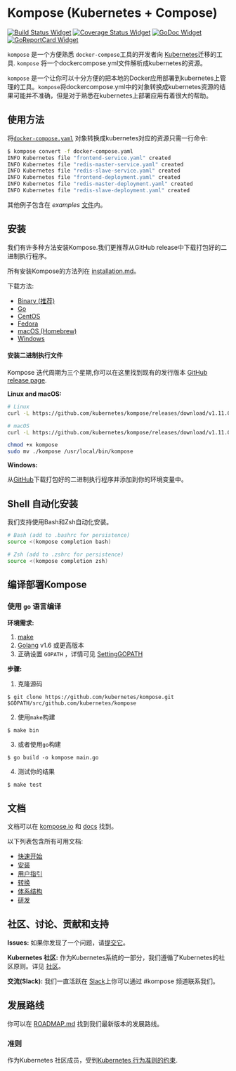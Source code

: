 # Kompose (Kubernetes + Compose)

[![Build Status Widget]][Build Status] [![Coverage Status Widget]][Coverage Status] [![GoDoc Widget]][GoDoc]  [![GoReportCard Widget]][GoReportCardResult]

`kompose` 是一个方便熟悉 `docker-compose`工具的开发者向 [Kubernetes](http://kubernetes.io)迁移的工具. `kompose` 将一个dockercompose.yml文件解析成kubernetes的资源。

`kompose` 是一个让你可以十分方便的把本地的Docker应用部署到kubernetes上管理的工具。`kompose`将dockercompose.yml中的对象转换成kubernetes资源的结果可能并不准确，但是对于熟悉在kubernetes上部署应用有着很大的帮助。

## 使用方法

将[`docker-compose.yaml`](https://raw.githubusercontent.com/kubernetes/kompose/master/examples/docker-compose.yaml) 对象转换成kubernetes对应的资源只需一行命令:

```sh
$ kompose convert -f docker-compose.yaml
INFO Kubernetes file "frontend-service.yaml" created         
INFO Kubernetes file "redis-master-service.yaml" created     
INFO Kubernetes file "redis-slave-service.yaml" created      
INFO Kubernetes file "frontend-deployment.yaml" created      
INFO Kubernetes file "redis-master-deployment.yaml" created  
INFO Kubernetes file "redis-slave-deployment.yaml" created 
```

其他例子包含在 _examples_ [文件](./examples)内。

## 安装

我们有许多种方法安装Kompose.我们更推荐从GitHub release中下载打包好的二进制执行程序。

所有安装Kompose的方法列在 [installation.md](/docs/installation.md)。

下载方法:
  - [Binary (推荐)](/docs/installation.md#github-release)
  - [Go](/docs/installation.md#go)
  - [CentOS](/docs/installation.md#centos)
  - [Fedora](/docs/installation.md#fedora)
  - [macOS (Homebrew)](/docs/installation.md#macos)
  - [Windows](/docs/installation.md#windows)

#### 安装二进制执行文件

Kompose 迭代周期为三个星期,你可以在这里找到现有的发行版本 [GitHub release page](https://github.com/kubernetes/kompose/releases).

__Linux and macOS:__

```sh
# Linux
curl -L https://github.com/kubernetes/kompose/releases/download/v1.11.0/kompose-linux-amd64 -o kompose

# macOS
curl -L https://github.com/kubernetes/kompose/releases/download/v1.11.0/kompose-darwin-amd64 -o kompose

chmod +x kompose
sudo mv ./kompose /usr/local/bin/kompose
```

__Windows:__

从[GitHub](https://github.com/kubernetes/kompose/releases/download/v1.11.0/kompose-windows-amd64.exe)下载打包好的二进制执行程序并添加到你的环境变量中。

## Shell 自动化安装

我们支持使用Bash和Zsh自动化安装。

```sh
# Bash (add to .bashrc for persistence)
source <(kompose completion bash)

# Zsh (add to .zshrc for persistence)
source <(kompose completion zsh)
```

## 编译部署Kompose

### 使用 `go` 语言编译
__环境需求:__
1. [make](https://www.gnu.org/software/make/)
2. [Golang](https://golang.org/) v1.6 或更高版本
3. 正确设置 `GOPATH` ，详情可见 [SettingGOPATH](https://github.com/golang/go/wiki/SettingGOPATH) 

__步骤:__
1. 克隆源码
```console
$ git clone https://github.com/kubernetes/kompose.git $GOPATH/src/github.com/kubernetes/kompose
```
2. 使用`make`构建
```console
$ make bin
```
3. 或者使用`go`构建
```console
$ go build -o kompose main.go
```
4. 测试你的结果
```console
$ make test
```

## 文档

文档可以在 [kompose.io](http://kompose.io) 和 [docs](https://github.com/kubernetes/kompose/tree/master/docs) 找到。

以下列表包含所有可用文档:

- [快速开始](docs/getting-started.md)
- [安装](docs/installation.md)
- [用户指引](docs/user-guide.md)
- [转换](docs/conversion.md)
- [体系结构](docs/architecture.md)
- [研发](docs/development.md)

## 社区、讨论、贡献和支持

__Issues:__ 如果你发现了一个问题，请[提交它](https://github.com/kubernetes/kompose/issues)。

__Kubernetes 社区:__ 作为Kubernetes系统的一部分，我们遵循了Kubernetes的社区原则。详见 [社区](http://kubernetes.io/community/)。

__交流(Slack):__ 我们一直活跃在 [Slack](http://slack.kubernetes.io#kompose)上你可以通过 #kompose 频道联系我们。

## 发展路线

你可以在 [ROADMAP.md](/ROADMAP.md) 找到我们最新版本的发展路线。

### 准则

作为Kubernetes 社区成员，受到[Kubernetes 行为准则的约束](code-of-conduct.md).

[Build Status]: https://travis-ci.org/kubernetes/kompose
[Build Status Widget]: https://travis-ci.org/kubernetes/kompose.svg?branch=master
[GoDoc]: https://godoc.org/github.com/kubernetes/kompose
[GoDoc Widget]: https://godoc.org/github.com/kubernetes/kompose?status.svg
[Coverage Status Widget]: https://coveralls.io/repos/github/kubernetes/kompose/badge.svg?branch=master
[Coverage Status]: https://coveralls.io/github/kubernetes/kompose?branch=master
[GoReportCard Widget]: https://goreportcard.com/badge/github.com/kubernetes/kompose
[GoReportCardResult]: https://goreportcard.com/report/github.com/kubernetes/kompose
